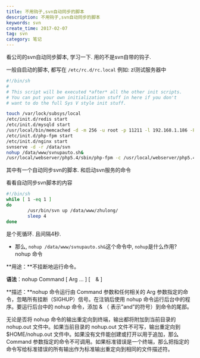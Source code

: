 ```yaml
---
title: 不用钩子,svn自动同步的脚本
description: 不用钩子,svn自动同步的脚本
keywords: svn
create_time: 2017-02-07
tag: svn
category: 笔记
---
```


看公司的svn自动同步脚本, 学习一下. 用的不是svn自带的钩子.

一般自启动的脚本, 都写在 `/etc/rc.d/rc.local`
例如: zl测试服务器中

```bash
#!/bin/sh
#
# This script will be executed *after* all the other init scripts.
# You can put your own initialization stuff in here if you don't
# want to do the full Sys V style init stuff.

touch /var/lock/subsys/local
/etc/init.d/redis start
/etc/init.d/mysqld start
/usr/local/bin/memcached -d -m 256 -u root -p 11211 -l 192.168.1.186 -P /tmp/memcached.pid
/etc/init.d/php-fpm start
/etc/init.d/nginx start
svnserve -d -r /data/svn
nohup /data/www/svnupauto.sh&
/usr/local/webserver/php5.4/sbin/php-fpm -c /usr/local/webserver/php5.4/etc/php.ini -y /usr/local/webserver/php5.4/etc/php-fpm.conf
```

其中有一个自动同步svn的脚本. 和启动svn服务的命令

看看自动同步svn脚本的内容

```bash
#!/bin/sh
while [ 1 -eq 1 ]
do
        /usr/bin/svn up /data/www/zhulong/
        sleep 4
done
```

是个死循环. 且间隔4秒. 

* 那么, `nohup /data/www/svnupauto.sh&`这个命令中, `nohup`是什么作用?
nohup 命令

**用途：**不挂断地运行命令。

**语法**：nohup Command [ Arg … ] [　& ]

**描述：**nohup 命令运行由 Command 参数和任何相关的 Arg 参数指定的命令，忽略所有挂断（SIGHUP）信号。在注销后使用 nohup 命令运行后台中的程序。要运行后台中的 nohup 命令，添加 & （ 表示”and”的符号）到命令的尾部。

无论是否将 nohup 命令的输出重定向到终端，输出都将附加到当前目录的 nohup.out 文件中。如果当前目录的 nohup.out 文件不可写，输出重定向到 $HOME/nohup.out 文件中。如果没有文件能创建或打开以用于追加，那么 Command 参数指定的命令不可调用。如果标准错误是一个终端，那么把指定的命令写给标准错误的所有输出作为标准输出重定向到相同的文件描述符。







